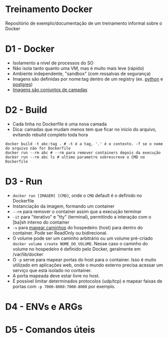 # Treinamento Docker
Repositório de exemplo/documentação de um treinamento informal sobre o Docker

# D1 - Docker

- Isolamento a nível de processos do SO
- Não isola tanto quanto uma VM, mas é muito mais leve (rápido)
- Ambiente independente, "sandbox" (com ressalvas de segurança)
- Imagens são definidas por nome:tag dentro de um registry (ex. [python](https://hub.docker.com/_/python) e [postgres](https://hub.docker.com/_/postgres))
- [Imagens são conjuntos de camadas](https://medium.com/@jessgreb01/digging-into-docker-layers-c22f948ed612)

# D2 - Build

- Cada linha no Dockerfile é uma nova camada
- Dica: camadas que mudam menos tem que ficar no inicio do arquivo, evitando rebuild completo toda hora

```shell script
docker build -t abc:tag . # -t é a tag, '.' é o contexto. -f se o nome do arquivo não for Dockerfile 
docker run --rm abc # --rm para remover containers depois da execução
docker run --rm abc ls # ultimo parametro sobrescreve o CMD no Dockerfile
``` 

# D3 - Run
- `docker run [IMAGEM] [CMD]`, onde o `CMD` default é o definido no Dockerfile  
- Instanciação da imagem, formando um container
- `--rm` para remover o container assim que a execução terminar
- `-it` para "iterativo" e "tty" (terminal), permitindo a interação com o [ba]sh interno do container
- `-v` para [mapear caminhos](https://docs.docker.com/storage/volumes/#start-a-container-with-a-volume) do hospedeiro (host) para dentro do container. Pode ser ReadOnly ou bidirecional.
- O volume pode ser um caminho arbitrário ou um volume pré-criado `docker volume create NOME_DO_VOLUME`. Nesse caso o caminho do volume no hospedeiro é definido pelo Docker, geralmente em /var/lib/docker
- O `-p` serve para mapear portas do host para o container. Isso é muito utilizado em aplicações web, onde o mundo externo precisa acessar um serviço que está isolado no container.
- A porta mapeada deve estar livre no host.
- É possível limitar determinados protocolos (udp/tcp) e mapear faixas de portas com `-p 7000-8000:7000-8000` por exemplo.  
# D4 - ENVs e ARGs

# D5 - Comandos úteis

